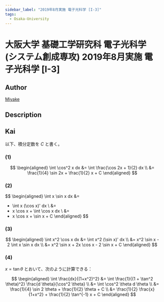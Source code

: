 ```yaml
---
sidebar_label: "2019年8月実施 電子光科学 [I-3]"
tags:
  - Osaka-University
---
```

# 大阪大学 基礎工学研究科 電子光科学 (システム創成専攻) 2019年8月実施 電子光科学 \[I-3\]

## **Author**
[Miyake](https://miyake.github.io/exams/index.html)

## **Description**

## **Kai**
以下、積分定数を $C$ と書く。

### (1)

$$
  \begin{aligned}
  \int \cos^2 x dx
  &=
  \int \frac{\cos 2x + 1}{2} dx
  \\
  &=
  \frac{1}{4} \sin 2x + \frac{1}{2} x + C
  \end{aligned}
$$

### (2)

$$
  \begin{aligned}
  \int x \sin x dx
  &=
  - \int x (\cos x)' dx
  \\
  &=
  - x \cos x + \int \cos x dx
  \\
  &=
  - x \cos x + \sin x + C
  \end{aligned}
$$

### (3)

$$
  \begin{aligned}
  \int x^2 \cos x dx
  &=
  \int x^2 (\sin x)' dx
  \\
  &=
  x^2 \sin x - 2 \int x \sin x dx
  \\
  &=
  x^2 \sin x + 2x \cos x - 2 \sin x + C
  \end{aligned}
$$

### (4)
$x = \tan \theta$ とおいて、次のように計算できる：

$$
  \begin{aligned}
  \int \frac{dx}{(1+x^2)^2}
  &=
  \int \frac{1}{(1 + \tan^2 \theta)^2} \frac{d \theta}{\cos^2 \theta}
  \\
  &=
  \int \cos^2 \theta d \theta
  \\
  &=
  \frac{1}{4} \sin 2 \theta + \frac{1}{2} \theta + C
  \\
  &=
  \frac{1}{2} \frac{x}{1+x^2} + \frac{1}{2} \tan^{-1} x + C
  \end{aligned}
$$